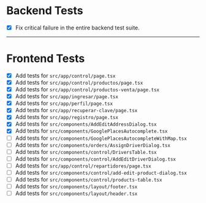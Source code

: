 # Backend Tests

- [x] Fix critical failure in the entire backend test suite.

---

# Frontend Tests

- [x] Add tests for `src/app/control/page.tsx`
- [x] Add tests for `src/app/control/productos/page.tsx`
- [x] Add tests for `src/app/control/productos-venta/page.tsx`
- [x] Add tests for `src/app/ingresar/page.tsx`
- [x] Add tests for `src/app/perfil/page.tsx`
- [x] Add tests for `src/app/recuperar-clave/page.tsx`
- [x] Add tests for `src/app/registro/page.tsx`
- [x] Add tests for `src/components/AddEditAddressDialog.tsx`
- [x] Add tests for `src/components/GooglePlacesAutocomplete.tsx`
- [ ] Add tests for `src/components/GooglePlacesAutocompleteWithMap.tsx`
- [ ] Add tests for `src/components/orders/AssignDriverDialog.tsx`
- [ ] Add tests for `src/components/control/DriversTable.tsx`
- [ ] Add tests for `src/components/control/AddEditDriverDialog.tsx`
- [ ] Add tests for `src/app/control/repartidores/page.tsx`
- [ ] Add tests for `src/components/control/add-edit-product-dialog.tsx`
- [ ] Add tests for `src/components/control/products-table.tsx`
- [ ] Add tests for `src/components/layout/footer.tsx`
- [ ] Add tests for `src/components/layout/header.tsx`